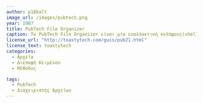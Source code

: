 ```yaml
---
author: p18balt
image_url: /images/pubtech.png
year: 1987
title: PubTech File Organizer
caption: Το PubTech File Organizer είναι μία εναλλακτική κελύφους(shell) για τα Windows 3.x και Windows 2 που μοίαζει με διεπαφή χρήστη Macintosh.
license_url: "http://toastytech.com/guis/pub21.html" 
license_text: toastytech
categories:
  - Αρχεία
  - Διεπαφή Κειμένου
  - Μέθοδος

tags: 
  - PubTech
  - Διαχειριστής Αρχείων
---
```

